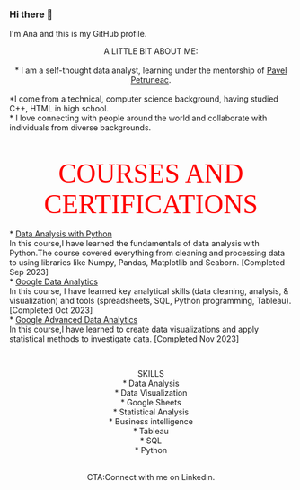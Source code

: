 





### Hi there 👋
I'm Ana and this is my GitHub profile.

 <center>A LITTLE BIT ABOUT ME:</center>



<BR>
    <center>* I am a self-thought data analyst, learning under the mentorship of <a href="https://www.linkedin.com/in/ppetruneac/">Pavel Petruneac</a>.</center>
   <BR> *I come from a technical, computer science background, having studied C++, HTML in high school.
 <BR>   * I love connecting with people around the world and collaborate with individuals from diverse backgrounds.
 <BR> 

<BR><center><font size='10' color='red' face='Times New Roman'>COURSES AND CERTIFICATIONS </center></font>
<BR> *
<a href="https://www.freecodecamp.org/certification/fccf47610ef-e3c5-497a-ade2-247801ed3d74/data-analysis-with-python-v7">Data Analysis with Python</a> 
           <BR>In this course,I have learned the fundamentals of data analysis with Python.The course covered everything from cleaning and processing data to using libraries like Numpy, Pandas, Matplotlib and Seaborn. [Completed Sep 2023]
<BR> * 
<a href="https://www.coursera.org/account/accomplishments/professional-cert/K3QBK64WUVJA">Google Data Analytics</a>
           <BR>In this course, I have learned key analytical skills (data cleaning, analysis, & visualization) and tools (spreadsheets, SQL, Python programming, Tableau). [Completed Oct 2023]
<BR> *
<a href="https://www.coursera.org/account/accomplishments/professional-cert/8K7ZNMW5R9SD">Google Advanced Data Analytics</a>
         <BR>In this course,I have learned to create data visualizations and apply statistical methods to investigate data. [Completed Nov 2023]



<BR><CENTER>SKILLS 
<BR> * Data Analysis
<BR> * Data Visualization 
<BR> * Google Sheets
<BR> * Statistical Analysis
<BR> * Business intelligence
<BR> * Tableau
<BR> * SQL 
<BR> * Python 

 <BR>CTA:Connect with me on Linkedin.
<!--
**anahoza/anahoza** is a ✨ _special_ ✨ repository because its `README.md` (this file) appears on your GitHub profile.

Here are some ideas to get you started:

- 🔭 I’m currently working on ...
- 🌱 I’m currently learning ...
- 👯 I’m looking to collaborate on ...
- 🤔 I’m looking for help with ...
- 💬 Ask me about ...
- 📫 How to reach me: ...
- 😄 Pronouns: ...
- ⚡ Fun fact: ...
-->
